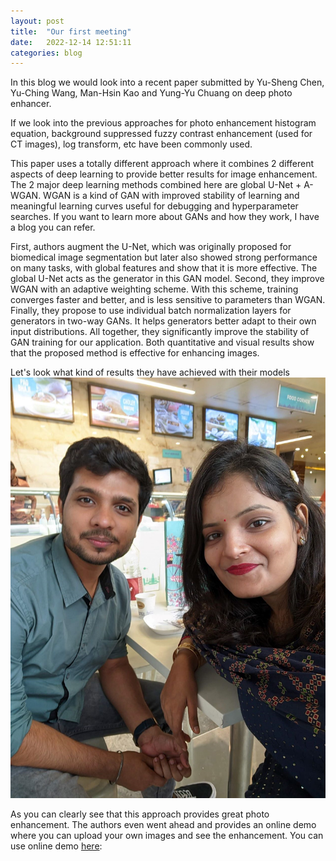 ```yaml
---
layout: post
title:  "Our first meeting"
date:   2022-12-14 12:51:11
categories: blog
---
```


In this blog we would look into a recent paper submitted by Yu-Sheng Chen, Yu-Ching Wang, Man-Hsin Kao and Yung-Yu Chuang on deep photo enhancer.

If we look into the previous approaches for photo enhancement histogram equation, background suppressed fuzzy contrast enhancement (used for CT images), log transform, etc have been commonly used.

This paper uses a totally different approach where it combines 2 different aspects of deep learning to provide better results for image enhancement. The 2 major deep learning methods combined here are global U-Net + A-WGAN. WGAN is a kind of GAN with improved stability of learning and meaningful learning curves useful for debugging and hyperparameter searches. If you want to learn more about GANs and how they work, I have a blog you can refer. 

First, authors augment the U-Net, which was originally proposed for biomedical image segmentation but later also showed strong performance on many tasks, with global features and show that it is more effective. The global U-Net acts as the generator in this GAN model. Second, they improve WGAN with an adaptive weighting scheme. With this scheme, training converges faster and better, and is less sensitive to parameters than WGAN. Finally, they propose to use individual batch normalization layers for generators in two-way GANs. It helps generators better adapt to their own input distributions. All together, they significantly improve the stability of GAN training for our application. Both quantitative and visual results show that the proposed method is effective for enhancing images.

Let's look what kind of results they have achieved with their models
![alt text](brj.png)

As you can clearly see that this approach provides great photo enhancement. The authors even went ahead and provides an online demo where you can upload your own images and see the enhancement. You can use online demo <a href="http://www.cmlab.csie.ntu.edu.tw/project/Deep-Photo-Enhancer/"> here</a>:
